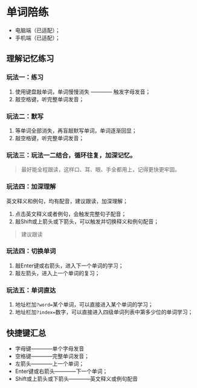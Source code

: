 # 单词陪练
- 电脑端（已适配）；
- 手机端（已适配）；

## 理解记忆练习

### 玩法一：练习

1. 使用键盘敲单词，单词慢慢消失 ———— 触发字母发音；
2. 敲空格键，听完整单词发音；

### 玩法二：默写

1. 等单词全部消失，再盲敲默写单词，单词逐渐回显；
2. 敲空格键，听完整单词发音；

### 玩法三：玩法一二结合，循环往复，加深记忆。

> 最好能全程跟读，这样口、耳、眼、手全都用上，记得更快更牢固。

### 玩法四：加深理解

英文释义和例句，均有配音，建议跟读，加深理解；
1. 点击英文释义或者例句，会触发完整句子配音；
2. 敲Shift或上箭头或下箭头，可以触发并切换释义和例句配音；
> 建议跟读

### 玩法四：切换单词
1. 敲Enter键或右箭头，进入下一个单词的学习；
2. 敲左箭头，进入上一个单词的复习；

### 玩法五：单词直达
1. 地址栏加`?word=`某个单词，可以直接进入某个单词的学习；
2. 地址栏加`?index=`数字，可以直接进入四级单词列表中第多少位的单词学习；


## 快捷键汇总
- 字母键————单个字母发音
- 空格键————完整单词发音；
- 左箭头————上一个单词；
- Enter键或右箭头————下一个单词；
- Shift或上箭头或下箭头————英文释义或例句配音
